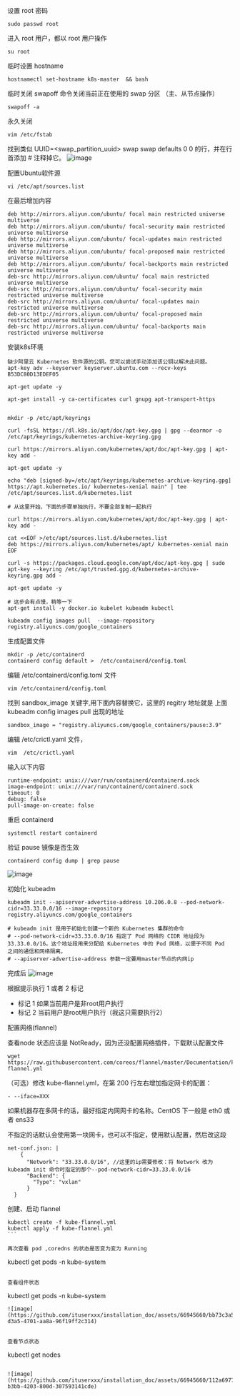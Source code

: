 设置 root 密码
```
sudo passwd root
```

进入 root 用户，都以 root 用户操作
```
su root
```

临时设置 hostname
```
hostnamectl set-hostname k8s-master  && bash
```

临时关闭 swapoff 命令关闭当前正在使用的 swap 分区 （主、从节点操作）
```
swapoff -a
```

永久关闭
```
vim /etc/fstab
```
找到类似 UUID=<swap_partition_uuid> swap swap defaults 0 0 的行，并在行首添加 # 注释掉它。
![image](https://github.com/ituserxxx/installation_doc/assets/66945660/eeb448bb-2a38-47f4-890e-f562e81421f1)


配置Ubuntu软件源
```
vi /etc/apt/sources.list
```

在最后增加内容
```
deb http://mirrors.aliyun.com/ubuntu/ focal main restricted universe multiverse
deb http://mirrors.aliyun.com/ubuntu/ focal-security main restricted universe multiverse
deb http://mirrors.aliyun.com/ubuntu/ focal-updates main restricted universe multiverse
deb http://mirrors.aliyun.com/ubuntu/ focal-proposed main restricted universe multiverse
deb http://mirrors.aliyun.com/ubuntu/ focal-backports main restricted universe multiverse
deb-src http://mirrors.aliyun.com/ubuntu/ focal main restricted universe multiverse
deb-src http://mirrors.aliyun.com/ubuntu/ focal-security main restricted universe multiverse
deb-src http://mirrors.aliyun.com/ubuntu/ focal-updates main restricted universe multiverse
deb-src http://mirrors.aliyun.com/ubuntu/ focal-proposed main restricted universe multiverse
deb-src http://mirrors.aliyun.com/ubuntu/ focal-backports main restricted universe multiverse
```

安装k8s环境

```
缺少阿里云 Kubernetes 软件源的公钥。您可以尝试手动添加该公钥以解决此问题。
apt-key adv --keyserver keyserver.ubuntu.com --recv-keys B53DC80D13EDEF05

apt-get update -y

apt-get install -y ca-certificates curl gnupg apt-transport-https


mkdir -p /etc/apt/keyrings

curl -fsSL https://dl.k8s.io/apt/doc/apt-key.gpg | gpg --dearmor -o /etc/apt/keyrings/kubernetes-archive-keyring.gpg

curl https://mirrors.aliyun.com/kubernetes/apt/doc/apt-key.gpg | apt-key add -

apt-get update -y

echo "deb [signed-by=/etc/apt/keyrings/kubernetes-archive-keyring.gpg] https://apt.kubernetes.io/ kubernetes-xenial main" | tee /etc/apt/sources.list.d/kubernetes.list

# 从这里开始，下面的步骤单独执行，不要全部复制一起执行

curl https://mirrors.aliyun.com/kubernetes/apt/doc/apt-key.gpg | apt-key add -

cat <<EOF >/etc/apt/sources.list.d/kubernetes.list
deb https://mirrors.aliyun.com/kubernetes/apt/ kubernetes-xenial main
EOF

curl -s https://packages.cloud.google.com/apt/doc/apt-key.gpg | sudo apt-key --keyring /etc/apt/trusted.gpg.d/kubernetes-archive-keyring.gpg add -

apt-get update -y

# 这步会有点慢，稍等一下
apt-get install -y docker.io kubelet kubeadm kubectl

kubeadm config images pull  --image-repository registry.aliyuncs.com/google_containers
```

生成配置文件
```
mkdir -p /etc/containerd
containerd config default >  /etc/containerd/config.toml
```

编辑 /etc/containerd/config.toml 文件
```
vim /etc/containerd/config.toml
```

找到 sandbox_image 关键字,用下面内容替换它，这里的 regitry 地址就是 上面 kubeadm config images pull 出现的地址
```
sandbox_image = "registry.aliyuncs.com/google_containers/pause:3.9"
```
编辑 /etc/crictl.yaml 文件，
```
vim  /etc/crictl.yaml
```

输入以下内容
```
runtime-endpoint: unix:///var/run/containerd/containerd.sock
image-endpoint: unix:///var/run/containerd/containerd.sock
timeout: 0
debug: false
pull-image-on-create: false
```
重启 containerd
```
systemctl restart containerd
```
验证 pause 镜像是否生效
```
containerd config dump | grep pause
```
![image](https://github.com/ituserxxx/installation_doc/assets/66945660/abe504e3-616e-492b-b195-c93a3d4cc8ef)


初始化 kubeadm
```
kubeadm init --apiserver-advertise-address 10.206.0.8 --pod-network-cidr=33.33.0.0/16 --image-repository registry.aliyuncs.com/google_containers

# kubeadm init 是用于初始化创建一个新的 Kubernetes 集群的命令
# --pod-network-cidr=33.33.0.0/16 指定了 Pod 网络的 CIDR 地址段为 33.33.0.0/16。这个地址段用来分配给 Kubernetes 中的 Pod 网络，以便于不同 Pod 之间的通信和网络隔离。
# --apiserver-advertise-address 参数一定要用master节点的内网ip

```
完成后
![image](https://github.com/ituserxxx/installation_doc/assets/66945660/d3bb262d-40e2-4919-94b3-19693e66d33b)

根据提示执行 1 或者 2 标记

- 标记 1 如果当前用户是非root用户执行
- 标记 2 当前用户是root用户执行（我这只需要执行2）


配置网络(flannel)

查看node 状态应该是 NotReady，因为还没配置网络插件，下载默认配置文件
```
wget https://raw.githubusercontent.com/coreos/flannel/master/Documentation/kube-flannel.yml
```

（可选）修改 kube-flannel.yml，在第 200 行左右增加指定网卡的配置：
```
- --iface=XXX
```

如果机器存在多网卡的话，最好指定内网网卡的名称。CentOS 下一般是 eth0 或者 ens33 

不指定的话默认会使用第一块网卡，也可以不指定，使用默认配置，然后改这段
```
net-conf.json: |
    {
      "Network": "33.33.0.0/16", //这里的ip需要修改：将 Network 改为 ​ kubeadm init 命令时指定的那个--pod-network-cidr=33.33.0.0/16
      "Backend": {
        "Type": "vxlan"
      }
  }
```

创建、启动 flannel
```
kubectl create -f kube-flannel.yml 
kubectl apply -f kube-flannel.yml 
​```

再次查看 pod ,coredns 的状态是否变为变为 Running
```
kubectl get pods -n kube-system
```

查看组件状态
```
kubectl get pods -n kube-system
```
![image](https://github.com/ituserxxx/installation_doc/assets/66945660/bb73c3a5-d3a5-4701-aa8a-96f19ff2c314)


查看节点状态
```
kubectl get nodes
```

![image](https://github.com/ituserxxx/installation_doc/assets/66945660/112a6977-b3bb-4203-800d-307593141cde)






